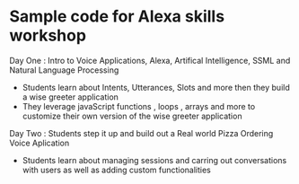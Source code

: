 # Sample code for Alexa skills workshop 

 Day One : Intro to Voice Applications, Alexa,  Artifical Intelligence, SSML and Natural Language Processing
 - Students learn about Intents, Utterances, Slots and more then they build a wise greeter application
 - They leverage javaScript functions , loops , arrays and more to customize their own version of the wise greeter application

 Day Two : Students step it up and build out a Real world Pizza Ordering Voice Aplication
 - Students learn about managing sessions and carring out conversations with users as well as adding custom functionalities
